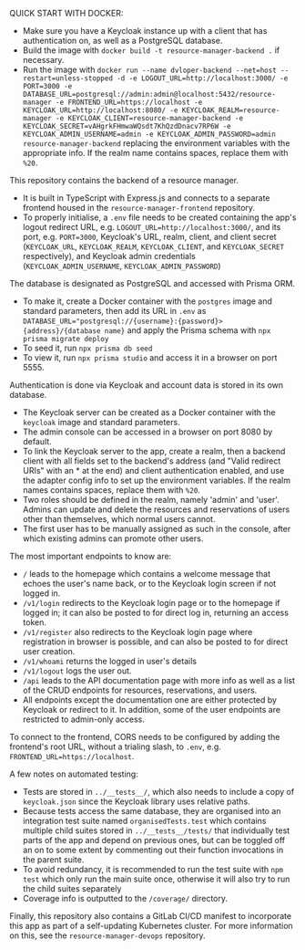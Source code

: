QUICK START WITH DOCKER:
- Make sure you have a Keycloak instance up with a client that has authentication on, as well as a PostgreSQL database.
- Build the image with `docker build -t resource-manager-backend .` if necessary.
- Run the image with `docker run --name dvloper-backend --net=host --restart=unless-stopped -d -e LOGOUT_URL=http://localhost:3000/ -e PORT=3000 -e DATABASE_URL=postgresql://admin:admin@localhost:5432/resource-manager -e FRONTEND_URL=https://localhost -e KEYCLOAK_URL=http://localhost:8080/ -e KEYCLOAK_REALM=resource-manager -e KEYCLOAK_CLIENT=resource-manager-backend -e KEYCLOAK_SECRET=vAHgrkFHmwaWQsdt7KhQzdDnacv7RP6W -e KEYCLOAK_ADMIN_USERNAME=admin -e KEYCLOAK_ADMIN_PASSWORD=admin resource-manager-backend` replacing the environment variables with the appropriate info. If the realm name contains spaces, replace them with `%20`.

This repository contains the backend of a resource manager.
- It is built in TypeScript with Express.js and connects to a separate frontend housed in the `resource-manager-frontend` repository.
- To properly initialise, a `.env` file needs to be created containing the app's logout redirect URL, e.g. `LOGOUT_URL=http://localhost:3000/`, and its port, e.g. `PORT=3000`, Keycloak's URL, realm, client, and client secret (`KEYCLOAK_URL`, `KEYCLOAK_REALM`, `KEYCLOAK_CLIENT`, and `KEYCLOAK_SECRET` respectively), and Keycloak admin credentials (`KEYCLOAK_ADMIN_USERNAME`, `KEYCLOAK_ADMIN_PASSWORD`)

The database is designated as PostgreSQL and accessed with Prisma ORM.
- To make it, create a Docker container with the `postgres` image and standard parameters, then add its URL in `.env` as `DATABASE_URL="postgresql://{username}:{password}>{address}/{database name}` and apply the Prisma schema with `npx prisma migrate deploy`
- To seed it, run `npx prisma db seed`
- To view it, run `npx prisma studio` and access it in a browser on port 5555.

Authentication is done via Keycloak and account data is stored in its own database.
- The Keycloak server can be created as a Docker container with the `keycloak` image and standard parameters.
- The admin console can be accessed in a browser on port 8080 by default.
- To link the Keycloak server to the app, create a realm, then a backend client with all fields set to the backend's address (and "Valid redirect URIs" with an \* at the end) and client authentication enabled, and use the adapter config info to set up the environment variables. If the realm names contains spaces, replace them with `%20`.
- Two roles should be defined in the realm, namely 'admin' and 'user'. Admins can update and delete the resources and reservations of users other than themselves, which normal users cannot.
- The first user has to be manually assigned as such in the console, after which existing admins can promote other users.

The most important endpoints to know are:
- `/` leads to the homepage which contains a welcome message that echoes the user's name back, or to the Keycloak login screen if not logged in.
- `/v1/login` redirects to the Keycloak login page or to the homepage if logged in; it can also be posted to for direct log in, returning an access token.
- `/v1/register` also redirects to the Keycloak login page where registration in browser is possible, and can also be posted to for direct user creation.
- `/v1/whoami` returns the logged in user's details
- `/v1/logout` logs the user out.
- `/api` leads to the API documentation page with more info as well as a list of the CRUD endpoints for resources, reservations, and users.
- All endpoints except the documentation one are either protected by Keycloak or redirect to it. In addition, some of the user endpoints are restricted to admin-only access.

To connect to the frontend, CORS needs to be configured by adding the frontend's root URL, without a trialing slash, to `.env`, e.g. `FRONTEND_URL=https://localhost`.

A few notes on automated testing:
- Tests are stored in `../__tests__/`, which also needs to include a copy of `keycloak.json` since the Keycloak library uses relative paths.
- Because tests access the same database, they are organised into an integration test suite named `organisedTests.test` which contains multiple child suites stored in `../__tests__/tests/` that individually test parts of the app and depend on previous ones, but can be toggled off an on to some extent by commenting out their function invocations in the parent suite.
- To avoid redundancy, it is recommended to run the test suite with `npm test` which only run the main suite once, otherwise it will also try to run the child suites separately
- Coverage info is outputted to the `/coverage/` directory.

Finally, this repository also contains a GitLab CI/CD manifest to incorporate this app as part of a self-updating Kubernetes cluster. For more information on this, see the `resource-manager-devops` repository.
